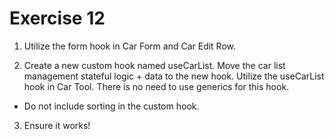 # Exercise 12

1. Utilize the form hook in Car Form and Car Edit Row.

2. Create a new custom hook named useCarList. Move the car list management stateful logic + data to the new hook. Utilize the useCarList hook in Car Tool. There is no need to use generics for this hook.

- Do not include sorting in the custom hook.

3. Ensure it works!